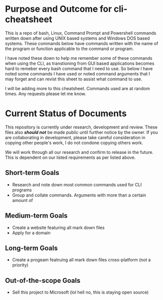 # Purpose and Outcome for cli-cheatsheet
This is a repo of bash, Linux, Command Prompt and Powershell commands written down after using UNIX based systems and Windows DOS based systems. These commands below have commands written with the name of the program or function applicable to the command or program. 

I have noted these down to help me remember some of these commands when using the CLI, as transtioning from GUI based applications becomes hard to remeber every bash command that I need to use. So below I have noted some commands I have used or noted command arguments that I may forget and can revist this sheet to assist what command to use. 

I will be adding more to this cheatsheet. Commands used are at random times. Any requests please let me know.

# Current Status of Documents
This repository is currently under research, development and review. These files also ***should not*** be made public until further notice by the owner. If you are collaborating in development, please take careful consideration in copying other people's work, I do not condone copying others work.

We will work through all our research and confirm to release in the future. This is dependent on our listed requirements as per listed above.

## Short-term Goals
- Research and note down most common commands used for CLI programs
- Group and collate commands. Arguments with more than a certain amount of 

## Medium-term Goals
- Create a website featuring all mark down files
- Apply for a domain

## Long-term Goals
- Create a progeam featruing all mark down files cross-platform (not a priority)

## Out-of-the-scope Goals
- Sell this project to Microsoft (lol hell no, this is staying open source)

